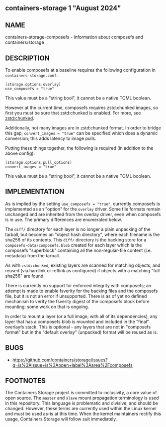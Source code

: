 ## containers-storage 1 "August 2024"

## NAME
containers-storage-composefs - Information about composefs and containers/storage

## DESCRIPTION

To enable composefs at a baseline requires the following configuration in `containers-storage.conf`:

```
[storage.options.overlay]
use_composefs = "true"
```

This value must be a "string bool", it cannot be a native TOML boolean.

However at the current time, composefs requires zstd:chunked images, so first
you must be sure that zstd:chunked is enabled. For more, see [zstd:chunked](containers-storage-zstd-chunked.md).

Additionally, not many images are in zstd:chunked format. In order to bridge this gap,
`convert_images = "true"` can be specified which does a dynamic conversion; this adds
latency to image pulls.

Putting these things together, the following is required (in addition to the above config).

```
[storage.options.pull_options]
convert_images = "true"
```

This value must be a "string bool", it cannot be a native TOML boolean.

## IMPLEMENTATION

As is implied by the setting `use_composefs = "true"`, currently composefs
is implemented as an "option" for the `overlay` driver. Some file formats
remain unchanged and are inherited from the overlay driver, even when
composefs is in use. The primary differences are enumerated below.

The `diff/` directory for each layer is no longer a plain unpacking of the tarball,
but becomes an "object hash directory", where each filename is the sha256 of its contents. This `diff/`
directory is the backing store for a `composefs-data/composefs.blob` created for
each layer which is the composefs "superblock" containing all the non-regular-file content (i.e. metadata) from the tarball.

As with `zstd:chunked`, existing layers are scanned for matching objects, and reused
(via hardlink or reflink as configured) if objects with a matching "full sha256" are
found.

There is currently no support for enforced integrity with composefs;
an attempt is made to enable fsverity for the backing files and the composefs file,
but it is not an error if unsupported. There is as of yet no defined mechanism to
verify the fsverity digest of the composefs block before mounting; some work on that is
ongoing.

In order to mount a layer (or a full image, with all of its dependencies), any
layer that has a composefs blob is mounted and included in the "final" overlayfs
stack. This is optional - any layers that are not in "composefs format" but
in the "default overlay" (unpacked) format will be reused as is.

## BUGS

- https://github.com/containers/storage/issues?q=is%3Aissue+is%3Aopen+label%3Aarea%2Fcomposefs

## FOOTNOTES
The Containers Storage project is committed to inclusivity, a core value of open source.
The `master` and `slave` mount propagation terminology is used in this repository.
This language is problematic and divisive, and should be changed.
However, these terms are currently used within the Linux kernel and must be used as-is at this time.
When the kernel maintainers rectify this usage, Containers Storage will follow suit immediately.
